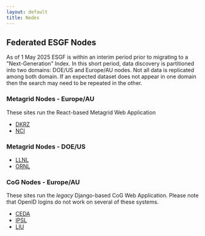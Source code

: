```yaml
---
layout: default
title: Nodes
---
```


## Federated ESGF Nodes

As of 1 May 2025 ESGF is within an interim period prior to migrating to a "Next-Generation" Index.  In this short period, data discovery is partitioned into two domains: DOE/US and Europe/AU nodes.  Not all data is replicated among both domain.  If an expected dataset does not appear in one domain then the search may need to be repeated in the other.


### Metagrid Nodes - Europe/AU

These sites run the React-based Metagrid Web Application

* [DKRZ](https://esgf-data.dkrz.de)
* [NCI](https://esgf.nci.org.au)

### Metagrid Nodes - DOE/US 

* [LLNL](https://esgf-node.llnl.gov) 
* [ORNL](https://esgf-node.ornl.gov)

### CoG Nodes - Europe/AU

These sites run the *legacy* Django-based CoG Web Application.  Please note that OpenID logins do not work on several of these systems.

* [CEDA](https://esgf-index1.ceda.ac.uk)
* [IPSL](https://esgf-node.ipsl.upmc.fr)
* [LIU](https://esg-dn1.nsc.liu.se)

